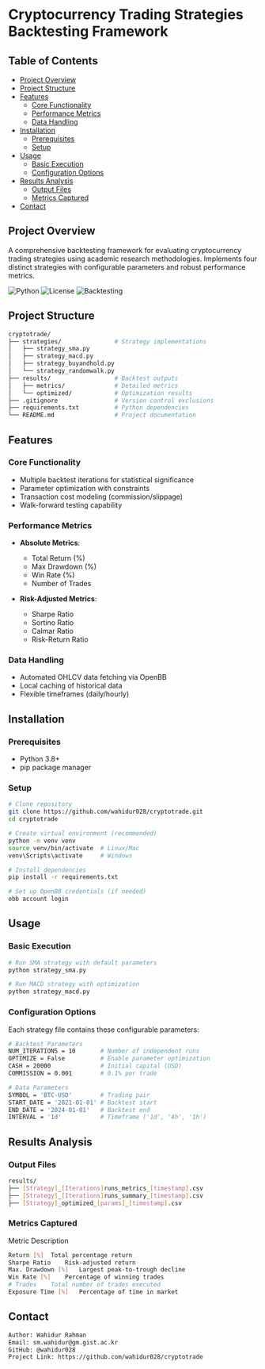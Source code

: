 # Cryptocurrency Trading Strategies Backtesting Framework

## Table of Contents
- [Project Overview](#project-overview)
- [Project Structure](#project-structure)
- [Features](#features)
    - [Core Functionality](#core-functionality)
    - [Performance Metrics](#performance-metrics)
    - [Data Handling](#data-handling)
- [Installation](#installation)
    - [Prerequisites](#prerequisites)
    - [Setup](#setup)
- [Usage](#usage)
    - [Basic Execution](#basic-execution)
    - [Configuration Options](#configuration-options)
- [Results Analysis](#results-analysis)
    - [Output Files](#output-files)
    - [Metrics Captured](#metrics-captured)
- [Contact](#contact)

## Project Overview
A comprehensive backtesting framework for evaluating cryptocurrency trading strategies using academic research methodologies. Implements four distinct strategies with configurable parameters and robust performance metrics.

![Python](https://img.shields.io/badge/python-3.8%2B-blue)
![License](https://img.shields.io/badge/license-MIT-green)
![Backtesting](https://img.shields.io/badge/backtesting.py-0.3.3-orange)

## Project Structure
```bash
cryptotrade/
├── strategies/               # Strategy implementations
│   ├── strategy_sma.py
│   ├── strategy_macd.py
│   ├── strategy_buyandhold.py
│   └── strategy_randomwalk.py
├── results/                  # Backtest outputs
│   ├── metrics/              # Detailed metrics
│   └── optimized/            # Optimization results
├── .gitignore                # Version control exclusions
├── requirements.txt          # Python dependencies
└── README.md                 # Project documentation
```

## Features
### Core Functionality
- Multiple backtest iterations for statistical significance
- Parameter optimization with constraints
- Transaction cost modeling (commission/slippage)
- Walk-forward testing capability

### Performance Metrics
- **Absolute Metrics**:
  - Total Return (%)
  - Max Drawdown (%)
  - Win Rate (%)
  - Number of Trades

- **Risk-Adjusted Metrics**:
  - Sharpe Ratio
  - Sortino Ratio
  - Calmar Ratio
  - Risk-Return Ratio

### Data Handling
- Automated OHLCV data fetching via OpenBB
- Local caching of historical data
- Flexible timeframes (daily/hourly)

## Installation

### Prerequisites
- Python 3.8+
- pip package manager

### Setup
```bash
# Clone repository
git clone https://github.com/wahidur028/cryptotrade.git
cd cryptotrade

# Create virtual environment (recommended)
python -m venv venv
source venv/bin/activate  # Linux/Mac
venv\Scripts\activate     # Windows

# Install dependencies
pip install -r requirements.txt

# Set up OpenBB credentials (if needed)
obb account login
```
## Usage
### Basic Execution
```bash
# Run SMA strategy with default parameters
python strategy_sma.py

# Run MACD strategy with optimization
python strategy_macd.py
```
### Configuration Options
Each strategy file contains these configurable parameters:
```bash
# Backtest Parameters
NUM_ITERATIONS = 10       # Number of independent runs
OPTIMIZE = False          # Enable parameter optimization
CASH = 20000              # Initial capital (USD)
COMMISSION = 0.001        # 0.1% per trade

# Data Parameters
SYMBOL = 'BTC-USD'        # Trading pair
START_DATE = '2021-01-01' # Backtest start
END_DATE = '2024-01-01'   # Backtest end
INTERVAL = '1d'           # Timeframe ('1d', '4h', '1h')
```

## Results Analysis
### Output Files
```bash
results/
├── [Strategy]_[Iterations]runs_metrics_[timestamp].csv
├── [Strategy]_[Iterations]runs_summary_[timestamp].csv
├── [Strategy]_optimized_[params]_[timestamp].csv
```
### Metrics Captured
Metric	Description
```bash
Return [%]	Total percentage return
Sharpe Ratio	Risk-adjusted return
Max. Drawdown [%]	Largest peak-to-trough decline
Win Rate [%]	Percentage of winning trades
# Trades	Total number of trades executed
Exposure Time [%]	Percentage of time in market
```
## Contact
```bash
Author: Wahidur Rahman
Email: sm.wahidur@gm.gist.ac.kr
GitHub: @wahidur028
Project Link: https://github.com/wahidur028/cryptotrade
```
